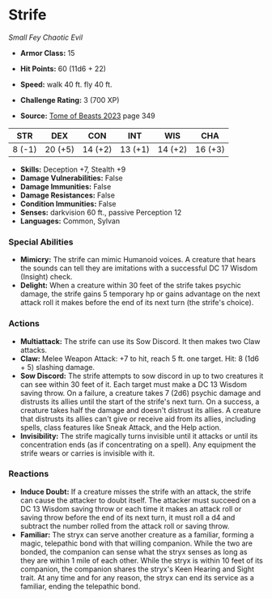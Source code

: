 # Strife

*Small* *Fey* *Chaotic Evil*

- **Armor Class:** 15
- **Hit Points:** 60 (11d6 + 22)
- **Speed:** walk 40 ft. fly 40 ft.

- **Challenge Rating:** 3 (700 XP)
- **Source:** [Tome of Beasts 2023](https://koboldpress.com/kpstore/product/tome-of-beasts-1-2023-edition/) page 349

| STR | DEX | CON | INT | WIS | CHA |
| --- | --- | --- | --- | --- | --- |
| 8 (-1) | 20 (+5) | 14 (+2) | 13 (+1) | 14 (+2) | 16 (+3) |

- **Skills:** Deception +7, Stealth +9
- **Damage Vulnerabilities:** False
- **Damage Immunities:** False
- **Damage Resistances:** False
- **Condition Immunities:** False
- **Senses:** darkvision 60 ft., passive Perception 12
- **Languages:** Common, Sylvan

### Special Abilities

- **Mimicry:** The strife can mimic Humanoid voices. A creature that hears the sounds can tell they are imitations with a successful DC 17 Wisdom (Insight) check.
- **Delight:** When a creature within 30 feet of the strife takes psychic damage, the strife gains 5 temporary hp or gains advantage on the next attack roll it makes before the end of its next turn (the strife's choice).

### Actions

- **Multiattack:** The strife can use its Sow Discord. It then makes two Claw attacks.
- **Claw:** Melee Weapon Attack: +7 to hit, reach 5 ft. one target. Hit: 8 (1d6 + 5) slashing damage.
- **Sow Discord:** The strife attempts to sow discord in up to two creatures it can see within 30 feet of it. Each target must make a DC 13 Wisdom saving throw. On a failure, a creature takes 7 (2d6) psychic damage and distrusts its allies until the start of the strife's next turn. On a success, a creature takes half the damage and doesn't distrust its allies. A creature that distrusts its allies can't give or receive aid from its allies, including spells, class features like Sneak Attack, and the Help action.
- **Invisibility:** The strife magically turns invisible until it attacks or until its concentration ends (as if concentrating on a spell). Any equipment the strife wears or carries is invisible with it.

### Reactions

- **Induce Doubt:** If a creature misses the strife with an attack, the strife can cause the attacker to doubt itself. The attacker must succeed on a DC 13 Wisdom saving throw or each time it makes an attack roll or saving throw before the end of its next turn, it must roll a d4 and subtract the number rolled from the attack roll or saving throw.
- **Familiar:** The stryx can serve another creature as a familiar, forming a magic, telepathic bond with that willing companion. While the two are bonded, the companion can sense what the stryx senses as long as they are within 1 mile of each other. While the stryx is within 10 feet of its companion, the companion shares the stryx's Keen Hearing and Sight trait. At any time and for any reason, the stryx can end its service as a familiar, ending the telepathic bond.
